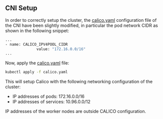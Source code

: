 ## CNI Setup

In order to correctly setup the cluster, the [calico.yaml](calico.yaml) configuration file of the CNI have been slightly modified, in particular the pod network CIDR as shown in the following snippet: 

```sh
...
- name: CALICO_IPV4POOL_CIDR
              value: "172.16.0.0/16"
...
```

Now, apply the [calico.yaml](calico.yaml) file:

```sh
kubectl apply -f calico.yaml
```

This will setup Calico with the following networking configuration of the cluster:
 - IP addresses of pods: 172.16.0.0/16
 - IP addresses of services: 10.96.0.0/12
 
IP addresses of the worker nodes are outside CALICO configuration.
